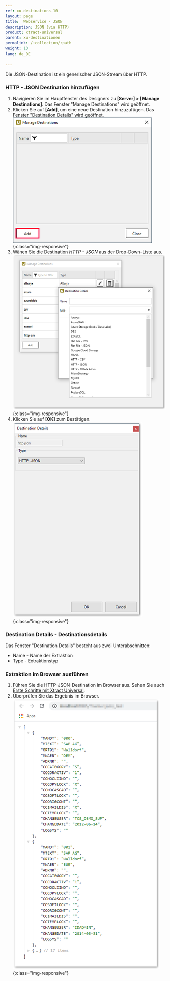 ```yaml
---
ref: xu-destinations-10
layout: page
title:  Webservice - JSON
description: JSON (via HTTP)
product: xtract-universal
parent: xu-destinationen
permalink: /:collection/:path
weight: 13
lang: de_DE

---
```

Die JSON-Destination ist ein generischer JSON-Stream über HTTP. 

### HTTP - JSON Destination hinzufügen

1. Navigieren Sie im Hauptfenster des Designers zu **[Server] > [Manage Destinations]**. Das Fenster "Manage Destinations" wird geöffnet.
2. Klicken Sie auf **[Add]**, um eine neue Destination hinzuzufügen. Das Fenster "Destination Details" wird geöffnet.
![JSON-Destination-Details](/img/content/xu/xu_manage-destinations.png){:class="img-responsive"}
3. Wähen Sie die Destination *HTTP - JSON* aus der Drop-Down-Liste aus.
![JSON-Destination-Details](/img/content/add-select-destination.png){:class="img-responsive"}
4. Klicken Sie auf **[OK]** zum Bestätigen.
![JSON-Destination-Details](/img/content/xu/json/JSON-Destination-Details.png){:class="img-responsive"}

### Destination Details - Destinationsdetails
Das Fenster "Destination Details" besteht aus zwei Unterabschnitten:
- Name - Name der Extraktion
- Type - Extraktionstyp

### Extraktion im Browser ausführen
1. Führen Sie die HTTP-JSON-Destination im Browser aus. Sehen Sie auch [Erste Schritte mit Xtract Universal](../erste-schritte/eine-extraktion-ausfuehren).
2. Überprüfen Sie das Ergebnis im Browser.
![JSON-Extraction-in-Browser](/img/content/xu/json/json_run-in-browser.png){:class="img-responsive"}

